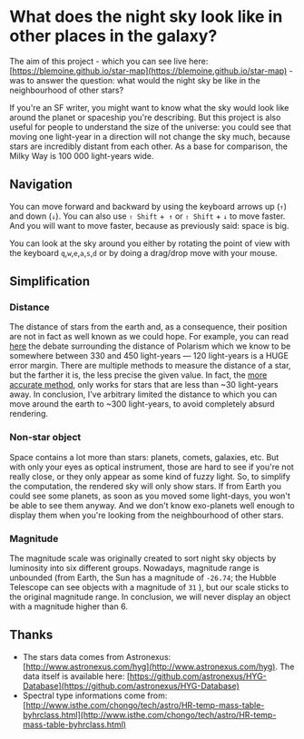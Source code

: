 What does the night sky look like in other places in the galaxy?
===

The aim of this project - which you can see live here: [https://blemoine.github.io/star-map](https://blemoine.github.io/star-map) - was to answer the question: what would the night sky be like in the neighbourhood of other stars?

If you're an SF writer, you might want to know what the sky would look like around the planet or spaceship you're describing. 
But this project is also useful for people to understand the size of the universe: you could see that moving one light-year in a direction will not change the sky much, because stars are incredibly distant from each other. 
As a base for comparison, the Milky Way is 100 000 light-years wide. 


Navigation
---


You can move forward and backward by using the keyboard arrows up (`↑`) and down (`↓`). You can also use `⇧ Shift` +` ↑` or `⇧ Shift` + `↓` to move faster. 
And you will want to move faster, because as previously said: space is big.  

You can look at the sky around you either by rotating the point of view with the keyboard `q`,`w`,`e`,`a`,`s`,`d` or by doing a drag/drop move with your mouse.

Simplification
---

### Distance

The distance of stars from the earth and, as a consequence, their position are not in fact as well known as we could hope.
For example, you can read [here](https://en.wikipedia.org/wiki/Polaris#Distance) the debate surrounding the distance of Polarism 
which we know to be somewhere between 330 and 450 light-years &mdash; 120 light-years is a HUGE error margin. 
There are multiple methods to measure the distance of a star, but the farther it is, the less precise the given value. 
In fact, the [more accurate method](https://en.wikipedia.org/wiki/Photometric_parallax_method), only works for stars that are less than ~30 light-years away.
In conclusion, I've arbitrary limited the distance to which you can move around the earth to ~300 light-years, to avoid completely absurd rendering.


### Non-star object

Space contains a lot more than stars: planets, comets, galaxies, etc. But with only your eyes as optical instrument, those are hard to see if you're not really close, 
or they only appear as some kind of fuzzy light. So, to simplify the computation, the rendered sky will only show stars. If from Earth you could see some planets, 
as soon as you moved some light-days, you won't be able to see them anyway. And we don't know exo-planets well enough to display them when you're looking from the neighbourhood of other stars.

### Magnitude

The magnitude scale was originally created to sort night sky objects by luminosity into six different groups. 
Nowadays, magnitude range is unbounded (from Earth, the Sun has a magnitude of `-26.74`; the Hubble Telescope can see objects with a magnitude of `31` ), but our scale sticks to the original magnitude range. 
In conclusion, we will never display an object with a magnitude higher than 6. 
 
 
 
 Thanks
 ---
 
 * The stars data comes from Astronexus: [http://www.astronexus.com/hyg](http://www.astronexus.com/hyg). 
   The data itself is available here: [https://github.com/astronexus/HYG-Database](https://github.com/astronexus/HYG-Database)  
 * Spectral type informations come from: [http://www.isthe.com/chongo/tech/astro/HR-temp-mass-table-byhrclass.html](http://www.isthe.com/chongo/tech/astro/HR-temp-mass-table-byhrclass.html)  